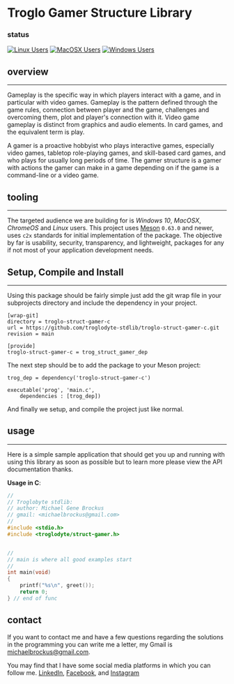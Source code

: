 # Troglo Gamer Structure Library

### status

[![Linux Users](https://github.com/troglodyte-stdlib/troglo-player-c/actions/workflows/ci_runner_linux.yml/badge.svg)](https://github.com/troglodyte-stdlib/troglo-player-c/actions/workflows/ci_runner_linux.yml) [![MacOSX Users](https://github.com/troglodyte-stdlib/troglo-player-c/actions/workflows/ci_runner_macosx.yml/badge.svg)](https://github.com/troglodyte-stdlib/troglo-player-c/actions/workflows/ci_runner_macosx.yml) [![Windows Users](https://github.com/troglodyte-stdlib/troglo-player-c/actions/workflows/ci_runner_windows.yml/badge.svg)](https://github.com/troglodyte-stdlib/troglo-player-c/actions/workflows/ci_runner_windows.yml)

## overview

* * *

Gameplay is the specific way in which players interact with a game, and in
particular with video games. Gameplay is the pattern defined through the
game rules, connection between player and the game, challenges and overcoming
them, plot and player's connection with it. Video game gameplay is distinct
from graphics and audio elements. In card games, and the equivalent term is play.

A gamer is a proactive hobbyist who plays interactive games, especially video
games, tabletop role-playing games, and skill-based card games, and who plays
for usually long periods of time. The gamer structure is a gamer with actions
the gamer can make in a game depending on if the game is a command-line or
a video game.

## tooling

* * *

The targeted audience we are building for is *Windows 10*, *MacOSX*, *ChromeOS*
and *Linux* users. This project uses [Meson](https://mesonbuild.com/) `0.63.0`
and newer, uses `c2x` standards for initial implementation of the package. The
objective by far is usability, security, transparency, and lightweight, packages
for any if not most of your application development needs.

## Setup, Compile and Install

* * *

Using this package should be fairly simple just add the git wrap file
in your subprojects directory and include the dependency in your project.

```console
[wrap-git]
directory = troglo-struct-gamer-c
url = https://github.com/troglodyte-stdlib/troglo-struct-gamer-c.git
revision = main

[provide]
troglo-struct-gamer-c = trog_struct_gamer_dep
```


The next step should be to add the package to your Meson project:

```meson
trog_dep = dependency('troglo-struct-gamer-c')

executable('prog', 'main.c',
    dependencies : [trog_dep])

```

And finally we setup, and compile the project just like normal.

## usage

* * *

Here is a simple sample application that should get you up and
running with using this library as soon as possible but to learn
more please view the API documentation thanks.

**Usage in C**:

```c
//
// Troglobyte stdlib:
// author: Michael Gene Brockus
// gmail: <michaelbrockus@gmail.com>
//
#include <stdio.h>
#include <troglodyte/struct-gamer.h>


//
// main is where all good examples start
//
int main(void)
{
    printf("%s\n", greet());
    return 0;
} // end of func

```

## contact

If you want to contact me and have a few questions
regarding the solutions in the programming you can write
me a letter, my Gmail is <michaelbrockus@gmail.com>.

You may find that I have some social media platforms
in which you can follow me. [LinkedIn](https://www.linkedin.com/in/michael-brockus), [Facebook](https://facebook.com/michael.brockus.555), and [Instagram](https://instagram.com/troglodyte_coder/)

